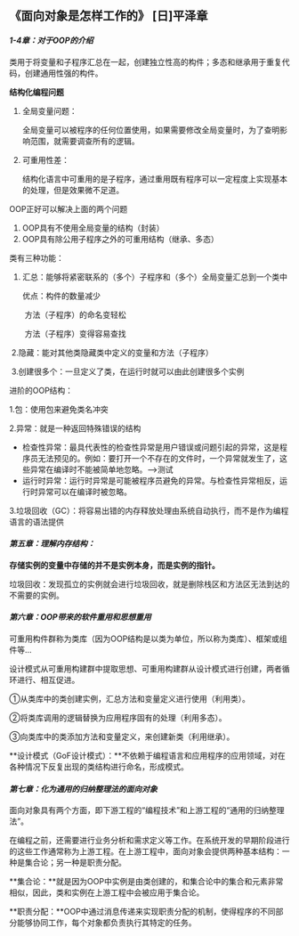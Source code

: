 ## 《面向对象是怎样工作的》   [日]平泽章

#### *1-4章：对于OOP的介绍*

类用于将变量和子程序汇总在一起，创建独立性高的构件；多态和继承用于重复代码，创建通用性强的构件。

**结构化编程问题**

1. 全局变量问题：

   全局变量可以被程序的任何位置使用，如果需要修改全局变量时，为了查明影响范围，就需要调查所有的逻辑。

2. 可重用性差：

   结构化语言中可重用的是子程序，通过重用既有程序可以一定程度上实现基本的处理，但是效果微不足道。

OOP正好可以解决上面的两个问题

1. OOP具有不使用全局变量的结构（封装）
2. OOP具有除公用子程序之外的可重用结构（继承、多态）



类有三种功能：

1. 汇总：能够将紧密联系的（多个）子程序和（多个）全局变量汇总到一个类中

   优点：构件的数量减少

   ​			方法（子程序）的命名变轻松

   ​			方法（子程序）变得容易查找

​    2.隐藏：能对其他类隐藏类中定义的变量和方法（子程序）

​	3.创建很多个：一旦定义了类，在运行时就可以由此创建很多个实例



进阶的OOP结构：

1.包：使用包来避免类名冲突

2.异常：就是一种返回特殊错误的结构

- 检查性异常：最具代表性的检查性异常是用户错误或问题引起的异常，这是程序员无法预见的。例如：要打开一个不存在的文件时，一个异常就发生了，这些异常在编译时不能被简单地忽略。—>测试
- 运行时异常：运行时异常是可能被程序员避免的异常。与检查性异常相反，运行时异常可以在编译时被忽略。

3.垃圾回收（GC）：将容易出错的内存释放处理由系统自动执行，而不是作为编程语言的语法提供



#### *第五章：理解内存结构：*

**存储实例的变量中存储的并不是实例本身，而是实例的指针。**

垃圾回收：发现孤立的实例就会进行垃圾回收，就是删除栈区和方法区无法到达的不需要的实例。



#### *第六章：OOP带来的软件重用和思想重用*

可重用构件群称为类库（因为OOP结构是以类为单位，所以称为类库）、框架或组件等...

设计模式从可重用构建群中提取思想、可重用构建群从设计模式进行创建，两者循环进行、相互促进。

①从类库中的类创建实例，汇总方法和变量定义进行使用（利用类）。

②将类库调用的逻辑替换为应用程序固有的处理（利用多态）。

③向类库中的类添加方法和变量定义，来创建新类（利用继承）。

**设计模式（GoF设计模式）：**不依赖于编程语言和应用程序的应用领域，对在各种情况下反复出现的类结构进行命名，形成模式。



#### *第七章：化为通用的归纳整理法的面向对象*

面向对象具有两个方面，即下游工程的“编程技术”和上游工程的“通用的归纳整理法”。

在编程之前，还需要进行业务分析和需求定义等工作。在系统开发的早期阶段进行的这些工作通常称为上游工程。在上游工程中，面向对象会提供两种基本结构：一种是集合论；另一种是职责分配。

**集合论：**就是因为OOP中实例是由类创建的，和集合论中的集合和元素非常相似，因此，类和实例在上游工程中会被应用于集合论。

**职责分配：**OOP中通过消息传递来实现职责分配的机制，使得程序的不同部分能够协同工作，每个对象都负责执行其特定的任务。

